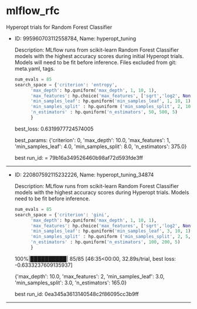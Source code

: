 # mlflow_rfc

Hyperopt trials for Random Forest Classifier

- ID: 995960703112558784, Name: hyperopt_tuning

  Description: MLflow runs from scikit-learn Random Forest Classifier models with the highest accuracy scores during initial Hyperopt trials. Models will need to be fit before inference. Files excluded from git: meta.yaml, tags.

  ```python
  num_evals = 85
  search_space = {'criterion': 'entropy',
        'max_depth': hp.quniform('max_depth', 1, 10, 1),
        'max_features': hp.choice('max_features', ['sqrt','log2', None]),
        'min_samples_leaf': hp.quniform('min_samples_leaf', 1, 10, 1),
        'min_samples_split' : hp.quniform ('min_samples_split', 2, 10, 1),
        'n_estimators' : hp.quniform('n_estimators', 50, 500, 5)
        }
  ```

  best_loss: 0.6319977724574005

  best_params: {'criterion': 0, 'max_depth': 10.0, 'max_features': 1, 'min_samples_leaf': 4.0, 'min_samples_split': 8.0, 'n_estimators': 375.0}

  best run_id: = 79b16a349526460b98af72d593fde3ff

---

- ID: 220807592115232226, Name: hyperopt_tuning_34874

  Description: MLflow runs from scikit-learn Random Forest Classifier models with the highest accuracy scores during Hyperopt trials. Models need to be fit before inference.

  ```python
  num_evals = 85
  search_space = {'criterion': 'gini',
        'max_depth': hp.quniform('max_depth', 1, 10, 1),
        'max_features': hp.choice('max_features', ['sqrt','log2', None]),
        'min_samples_leaf': hp.quniform('min_samples_leaf', 3, 10, 1),
        'min_samples_split' : hp.quniform ('min_samples_split', 2, 5, 1),
        'n_estimators' : hp.quniform('n_estimators', 100, 200, 5)
        }
  ```

  100%|██████████| 85/85 [46:35<00:00, 32.89s/trial, best loss: -0.6333237609135937]

  {'max_depth': 10.0, 'max_features': 2, 'min_samples_leaf': 3.0, 'min_samples_split': 3.0, 'n_estimators': 165.0}

  best run_id: 0ea345a3613140548c2f86095cc3b9ff

---

